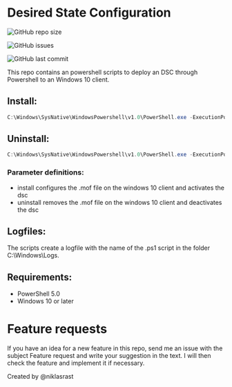 # Desired State Configuration

![GitHub repo size](https://img.shields.io/github/repo-size/niklasrast/Windows-10-DSC-Configurator)

![GitHub issues](https://img.shields.io/github/issues-raw/niklasrast/Windows-10-DSC-Configurator)

![GitHub last commit](https://img.shields.io/github/last-commit/niklasrast/Windows-10-DSC-Configurator)

This repo contains an powershell scripts to deploy an DSC through Powershell to an Windows 10 client.

## Install:
```powershell
C:\Windows\SysNative\WindowsPowershell\v1.0\PowerShell.exe -ExecutionPolicy Bypass -Command .\W10_BaseClientDSC.ps1 -install
```

## Uninstall:
```powershell
C:\Windows\SysNative\WindowsPowershell\v1.0\PowerShell.exe -ExecutionPolicy Bypass -Command .\W10_BaseClientDSC.ps1 -uninstall
```

### Parameter definitions:
- install configures the .mof file on the windows 10 client and activates the dsc
- uninstall removes the .mof file on the windows 10 client and deactivates the dsc
 
## Logfiles:
The scripts create a logfile with the name of the .ps1 script in the folder C:\Windows\Logs.

## Requirements:
- PowerShell 5.0
- Windows 10 or later

# Feature requests
If you have an idea for a new feature in this repo, send me an issue with the subject Feature request and write your suggestion in the text. I will then check the feature and implement it if necessary.

Created by @niklasrast 
